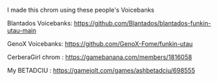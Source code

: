 I made this chrom using these people's Voicebanks

Blantados Voicebanks: https://github.com/Blantados/blantados-funkin-utau-main

GenoX Voicebanks: https://github.com/GenoX-Fome/funkin-utau

CerberaGirl chrom : https://gamebanana.com/members/1816058

My BETADCIU : https://gamejolt.com/games/ashbetadciu/698555
